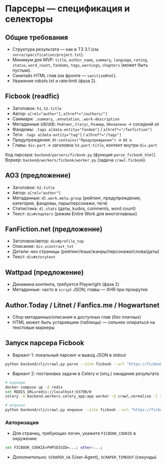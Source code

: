 # Парсеры — спецификация и селекторы

## Общие требования
- Структура результата — как в ТЗ 3.1 (см. `sorce/specification/project.txt`).
- Минимум для MVP: `title`, `author_name`, `summary`, `language`, `rating`, `status`, `word_count`, `fandoms`, `tags`, `warnings`, `chapters` (может быть пустым).
- Санитайз HTML глав (на фронте — `sanitizeHtml`).
- Уважение robots.txt и rate‑limit (фаза 2).

## Ficbook (readfic)
- Заголовок: `h1`, `h2.title`
- Автор: `a[rel="author"]`, `a[href*="/authors/"]`
- Саммари: `.summary`, `.annotation`, `.work-description`
- Метаданные (dt/dd): `Рейтинг`, `Статус`, `Размер`, `Обновлено` → соседний `dd`
- Фандомы: `.tags a[data-entity="fandom"]` / `a[href*="/fanfiction"]`
- Теги: `.tags a[data-entity="tag"]` / `a[href*="/tags"]`
- Предупреждения: `dt:contains("Предупреждения")` → `dd a`
- Главы: `div.part` → заголовок `h3.part-title`, контент внутри `div.part`

Код парсера: `backend/parsers/ficbook.py` (функция `parse_ficbook_html`).
Воркер: `backend/workers/ficbook/worker.py` (задача `crawl.ficbook`).

## AO3 (предложение)
- Заголовок: `h2.title`
- Автор: `a[rel="author"]`
- Метаданные: `dl.work.meta.group` (рейтинг, предупреждения, категория, фандомы, пары/персонажи, теги)
- Статистика: `dl.stats` (даты, kudos, comments, word count)
- Текст: `div#chapters` (режим Entire Work для многоглавных)

## FanFiction.net (предложение)
- Заголовок/автор: `div#profile_top`
- Описание: `div.xcontrast_txt`
- Детали: низ страницы (рейтинг/язык/жанры/персонажи/слова/даты)
- Текст: `div#storytext`

## Wattpad (предложение)
- Динамика контента, требуется Playwright (фаза 2)
- Метаданные: часто в `script` JSON; главы — XHR при прокрутке

## Author.Today / Litnet / Fanfics.me / Hogwartsnet
- Сбор метаданных/описания и доступных глав (без платных)
- HTML может быть устаревшим (таблицы) — сильнее опираться на текстовые маркеры

## Запуск парсера Ficbook
- Вариант 1: локальный парсинг и вывод JSON в stdout
```bash
python backend/cli/crawl.py parse --site ficbook --url "https://ficbook.net/readfic/..."
```
- Вариант 2: постановка задачи в Celery и (опц.) ожидание результата
```bash
# воркеры
docker compose up -d redis
set REDIS_URL=redis://localhost:63790/0
celery -A backend.workers.celery_app:app worker -Q crawl,normalize -l info

# enqueue
python backend/cli/crawl.py enqueue --site ficbook --url "https://ficbook.net/readfic/..." --wait 60
```

### Авторизация
- Для страниц, требующих логин, укажите `FICBOOK_COOKIE` в окружении:
```bash
set FICBOOK_COOKIE=PHPSESSID=...; other=...;
```
- Дополнительно: `SCRAPER_UA` (User-Agent), `SCRAPER_TIMEOUT` (секунды).
